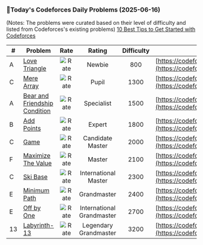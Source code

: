 ### 🌟Today's Codeforces Daily Problems (2025-06-16)
(Notes: The problems were curated based on their level of difficulty and listed from Codeforces's existing problems)
[10 Best Tips to Get Started with Codeforces](https://github.com/ika9810/Codeforces-Daily-Problems/blob/main/10%20Best%20Tips%20to%20Get%20Started%20with%20Codeforces.md)

| # | Problem | Rate| Rating | Difficulty | Contest |
|---| ----- | :--------: | :----------: | :----------: | ---------- |
|A|[Love Triangle](https://codeforces.com/contest/939/problem/A)|![Rate](https://img.shields.io/badge/Newbie-800-lightgrey)|Newbie|800|[https://codeforces.com/contest/939](https://codeforces.com/contest/939)|
|C|[Mere Array](https://codeforces.com/contest/1401/problem/C)|![Rate](https://img.shields.io/badge/Pupil-1300-brightgreen)|Pupil|1300|[https://codeforces.com/contest/1401](https://codeforces.com/contest/1401)|
|A|[Bear and Friendship Condition](https://codeforces.com/contest/771/problem/A)|![Rate](https://img.shields.io/badge/Specialist-1500-9cf)|Specialist|1500|[https://codeforces.com/contest/771](https://codeforces.com/contest/771)|
|B|[Add Points](https://codeforces.com/contest/926/problem/B)|![Rate](https://img.shields.io/badge/Expert-1800-blue)|Expert|1800|[https://codeforces.com/contest/926](https://codeforces.com/contest/926)|
|C|[Game](https://codeforces.com/contest/69/problem/C)|![Rate](https://img.shields.io/badge/Candidate%20Master-2000-blueviolet)|Candidate Master|2000|[https://codeforces.com/contest/69](https://codeforces.com/contest/69)|
|F|[Maximize The Value](https://codeforces.com/contest/1906/problem/F)|![Rate](https://img.shields.io/badge/Master-2100-orange)|Master|2100|[https://codeforces.com/contest/1906](https://codeforces.com/contest/1906)|
|C|[Ski Base](https://codeforces.com/contest/91/problem/C)|![Rate](https://img.shields.io/badge/International%20Master-2300-orange)|International Master|2300|[https://codeforces.com/contest/91](https://codeforces.com/contest/91)|
|E|[Minimum Path](https://codeforces.com/contest/1473/problem/E)|![Rate](https://img.shields.io/badge/Grandmaster-2400-red)|Grandmaster|2400|[https://codeforces.com/contest/1473](https://codeforces.com/contest/1473)|
|E|[Off by One](https://codeforces.com/contest/1519/problem/E)|![Rate](https://img.shields.io/badge/International%20Grandmaster-2700-red)|International Grandmaster|2700|[https://codeforces.com/contest/1519](https://codeforces.com/contest/1519)|
|13|[Labyrinth-13](https://codeforces.com/contest/921/problem/13)|![Rate](https://img.shields.io/badge/Legendary%20Grandmaster-3200-red)|Legendary Grandmaster|3200|[https://codeforces.com/contest/921](https://codeforces.com/contest/921)|
